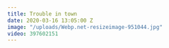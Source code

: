 ```yaml
---
title: Trouble in town
date: 2020-03-16 13:05:00 Z
image: "/uploads/Webp.net-resizeimage-951044.jpg"
video: 397602151
---
```


